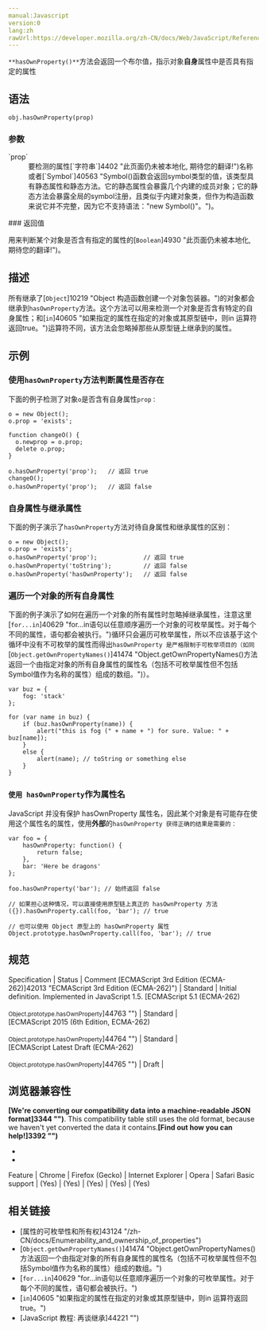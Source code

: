 ```yaml
---
manual:Javascript
version:0
lang:zh
rawUrl:https://developer.mozilla.org/zh-CN/docs/Web/JavaScript/Reference/Global_Objects/Object/hasOwnProperty
---
```






`**hasOwnProperty()**`方法会返回一个布尔值，指示对象**自身**属性中是否具有指定的属性


## 语法<a name="Syntax"></a>

```
obj.hasOwnProperty(prop)
```

### 参数<a name="Parameters"></a>
<dl><dt id=''>`prop`</dt><dd>要检测的属性[`字符串`]4402 "此页面仍未被本地化, 期待您的翻译!")名称或者[`Symbol`]40563 "Symbol()函数会返回symbol类型的值，该类型具有静态属性和静态方法。它的静态属性会暴露几个内建的成员对象；它的静态方法会暴露全局的symbol注册，且类似于内建对象类，但作为构造函数来说它并不完整，因为它不支持语法："new Symbol()"。")。</dd></dl>
### 返回值<a name="返回值"></a>


用来判断某个对象是否含有指定的属性的[`Boolean`]4930 "此页面仍未被本地化, 期待您的翻译!")。


## 描述<a name="Description"></a>


所有继承了[`Object`]10219 "Object 构造函数创建一个对象包装器。")的对象都会继承到`hasOwnProperty`方法。这个方法可以用来检测一个对象是否含有特定的自身属性；和[`in`]40605 "如果指定的属性在指定的对象或其原型链中，则in 运算符返回true。")运算符不同，该方法会忽略掉那些从原型链上继承到的属性。


## 示例<a name="Examples"></a>

### 使用`hasOwnProperty`方法判断属性是否存在<a name="Example:_Using_hasOwnProperty_to_test_for_a_property.27s_existence"></a>


下面的例子检测了对象`o`是否含有自身属性`prop：`


```
o = new Object();
o.prop = 'exists';

function changeO() {
  o.newprop = o.prop;
  delete o.prop;
}

o.hasOwnProperty('prop');   // 返回 true
changeO();
o.hasOwnProperty('prop');   // 返回 false
```

### 自身属性与继承属性<a name="Example:_Direct_versus_inherited_properties"></a>


下面的例子演示了`hasOwnProperty`方法对待自身属性和继承属性的区别：


```
o = new Object();
o.prop = 'exists';
o.hasOwnProperty('prop');             // 返回 true
o.hasOwnProperty('toString');         // 返回 false
o.hasOwnProperty('hasOwnProperty');   // 返回 false
```

### 遍历一个对象的所有自身属性<a name="Example:_Itarate_over_properties_not_considering_inherited_properties"></a>


下面的例子演示了如何在遍历一个对象的所有属性时忽略掉继承属性，注意这里[`for...in`]40629 "for...in语句以任意顺序遍历一个对象的可枚举属性。对于每个不同的属性，语句都会被执行。")循环只会遍历可枚举属性，所以不应该基于这个循环中没有不可枚举的属性而得出`hasOwnProperty 是严格限制于可枚举项目的（如同`[`Object.getOwnPropertyNames()`]41474 "Object.getOwnPropertyNames()方法返回一个由指定对象的所有自身属性的属性名（包括不可枚举属性但不包括Symbol值作为名称的属性）组成的数组。")）。


```
var buz = {
    fog: 'stack'
};

for (var name in buz) {
    if (buz.hasOwnProperty(name)) {
        alert("this is fog (" + name + ") for sure. Value: " + buz[name]);
    }
    else {
        alert(name); // toString or something else
    }
}
```

### `使用 hasOwnProperty`作为属性名<a name="使用_hasOwnProperty_作为属性名"></a>


JavaScript 并没有保护 hasOwnProperty 属性名，因此某个对象是有可能存在使用这个属性名的属性，使用**外部**的`hasOwnProperty 获得正确的结果是需要的：`


```
var foo = {
    hasOwnProperty: function() {
        return false;
    },
    bar: 'Here be dragons'
};

foo.hasOwnProperty('bar'); // 始终返回 false

// 如果担心这种情况，可以直接使用原型链上真正的 hasOwnProperty 方法
({}).hasOwnProperty.call(foo, 'bar'); // true

// 也可以使用 Object 原型上的 hasOwnProperty 属性
Object.prototype.hasOwnProperty.call(foo, 'bar'); // true
```

## 规范<a name="规范"></a>

Specification | Status | Comment 
[ECMAScript 3rd Edition (ECMA-262)]42013 "ECMAScript 3rd Edition (ECMA-262)") | Standard | Initial definition. Implemented in JavaScript 1.5. 
[ECMAScript 5.1 (ECMA-262)<br></br><small>Object.prototype.hasOwnProperty</small>]44763 "") | Standard |  
[ECMAScript 2015 (6th Edition, ECMA-262)<br></br><small>Object.prototype.hasOwnProperty</small>]44764 "") | Standard |  
[ECMAScript Latest Draft (ECMA-262)<br></br><small>Object.prototype.hasOwnProperty</small>]44765 "") | Draft |  


## 浏览器兼容性<a name="浏览器兼容性"></a>


**[We&#39;re converting our compatibility data into a machine-readable JSON format]3344 "")**. This compatibility table still uses the old format, because we haven&#39;t yet converted the data it contains.**[Find out how you can help!]3392 "")**


* 
* 

Feature | Chrome | Firefox (Gecko) | Internet Explorer | Opera | Safari 
Basic support | (Yes) | (Yes) | (Yes) | (Yes) | (Yes) 




## 相关链接<a name="See_Also"></a>

* [属性的可枚举性和所有权]43124 "/zh-CN/docs/Enumerability_and_ownership_of_properties")
* [`Object.getOwnPropertyNames()`]41474 "Object.getOwnPropertyNames()方法返回一个由指定对象的所有自身属性的属性名（包括不可枚举属性但不包括Symbol值作为名称的属性）组成的数组。")
* [`for...in`]40629 "for...in语句以任意顺序遍历一个对象的可枚举属性。对于每个不同的属性，语句都会被执行。")
* [`in`]40605 "如果指定的属性在指定的对象或其原型链中，则in 运算符返回true。")
* [JavaScript 教程: 再谈继承]44221 "")



